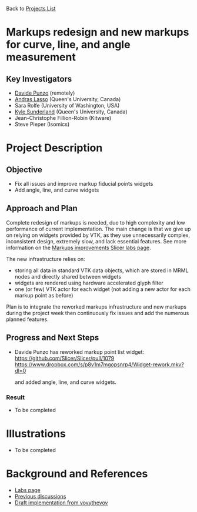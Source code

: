 Back to [Projects List](../../README.md#ProjectsList)

# Markups redesign and new markups for curve, line, and angle measurement

## Key Investigators

- [Davide Punzo](http://www.davidepunzo.com/) (remotely)
- [Andras Lasso](http://perk.cs.queensu.ca/users/lasso) (Queen's University, Canada)
- Sara Rolfe (University of Washington, USA)
- [Kyle Sunderland](http://perk.cs.queensu.ca/users/sunderland) (Queen's University, Canada)
- Jean-Christophe Fillion-Robin (Kitware)
- Steve Pieper (Isomics)

# Project Description

## Objective

- Fix all issues and improve markup fiducial points widgets
- Add angle, line, and curve widgets

## Approach and Plan

Complete redesign of markups is needed, due to high complexity and low performance of current implementation. The main change is that we give up on relying on widgets provided by VTK, as they use unnecessarily complex, inconsistent design, extremely slow, and lack essential features. See more information on the [Markups improvements Slicer labs page](https://slicer.org/wiki/Documentation/Labs/Improving_Markups).

The new infrastructure relies on:
- storing all data in standard VTK data objects, which are stored in MRML nodes and directly shared between widgets
- widgets are rendered using hardware accelerated glyph filter
- one (or few) VTK actor for each widget (not adding a new actor for each markup point as before)

Plan is to integrate the reworked markups infrastructure and new markups during the project week then continuously fix issues and add the numerous planned features.

## Progress and Next Steps

- Davide Punzo has reworked markup point list widget:
  https://github.com/Slicer/Slicer/pull/1079 
  https://www.dropbox.com/s/p8v1m7mgopsnrp4/Widget-rework.mkv?dl=0
  
  and added angle, line, and curve widgets.

### Result

- To be completed

# Illustrations

- To be completed

<!--

| Philips 3D US | Chroma-depth in PRISM | Depth peeling in PRISM |
| --- | --- | --- |
| ![](../../../PW28_2018_GranCanaria/Projects/MultiVolumeRendering/matt-jolley-us.png) | ![](../../../PW28_2018_GranCanaria/Projects/MultiVolumeRendering/chroma-depth-crop.png) | ![](../../../PW28_2018_GranCanaria/Projects/MultiVolumeRendering/depth-peeling-crop.png) |

-->

# Background and References

- [Labs page](https://slicer.org/wiki/Documentation/Labs/Improving_Markups)
- [Previous discussions](https://discourse.slicer.org/t/markups-for-angle-line-and-closed-open-spline/4729)
- [Draft implementation from vovythevov](https://github.com/Slicer/Slicer/pull/1010)

